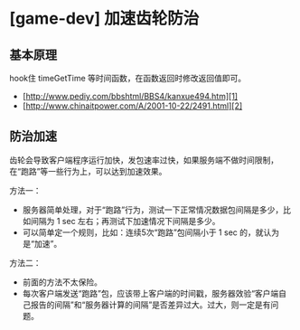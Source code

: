 # [game-dev] 加速齿轮防治

## 基本原理

hook住 timeGetTime 等时间函数，在函数返回时修改返回值即可。

 * [http://www.pediy.com/bbshtml/BBS4/kanxue494.htm][1]
 * [http://www.chinaitpower.com/A/2001-10-22/2491.html][2]


## 防治加速

齿轮会导致客户端程序运行加快，发包速率过快，如果服务端不做时间限制，在“跑路”等一些行为上，可以达到加速效果。

方法一：

* 服务器简单处理，对于“跑路”行为，测试一下正常情况数据包间隔是多少，比如间隔为 1 sec 左右；再测试下加速情况下间隔是多少。
* 可以简单定一个规则，比如：连续5次“跑路”包间隔小于 1 sec 的，就认为是“加速”。

方法二：

* 前面的方法不太保险。
* 每次客户端发送“跑路”包，应该带上客户端的时间戳，服务器效验“客户端自己报告的间隔”和“服务器计算的间隔”是否差异过大。过大，则一定是有问题。

[1]:http://www.pediy.com/bbshtml/BBS4/kanxue494.htm
[2]:http://www.chinaitpower.com/A/2001-10-22/2491.html

